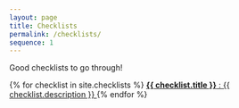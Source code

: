 ```yaml
---
layout: page
title: Checklists
permalink: /checklists/
sequence: 1
---
```


<p class="subtitle">Good checklists to go through!</p>

<nav class="panel">
  {% for checklist in site.checklists %}
 <a class="panel-block searchable" href="{{ "/port/" | checklist.url }}">
    <span class="panel-icon">
      <i class="fas fa-book" aria-hidden="true"></i>
    </span>
    <strong>{{ checklist.title }}</strong> : {{ checklist.description }}
  </a>
  {% endfor %}
</nav>

